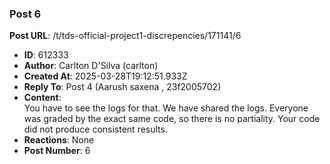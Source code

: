 ### Post 6
**Post URL**: /t/tds-official-project1-discrepencies/171141/6
- **ID**: 612333
- **Author**: Carlton D'Silva (carlton)
- **Created At**: 2025-03-28T19:12:51.933Z
- **Reply To**: Post 4 (Aarush saxena , 23f2005702)
- **Content**:  
  You have to see the logs for that. We have shared the logs. Everyone was graded by the exact same code, so there is no partiality. Your code did not produce consistent results.
- **Reactions**: None
- **Post Number**: 6

